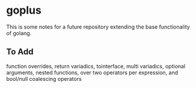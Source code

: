 # goplus
This is some notes for a future repository extending the base functionality of golang.

<h2>To Add</h2>
function overrides, return variadics, tointerface, multi variadics, optional arguments, nested functions, over two operators per expression, and bool/null coalescing operators
